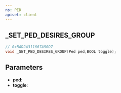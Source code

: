 ```yaml
---
ns: PED
apiset: client
---
```

## _SET_PED_DESIRES_GROUP

```c
// 0xBAD2A311667A50D7
void _SET_PED_DESIRES_GROUP(Ped ped,BOOL toggle);
```


## Parameters
* **ped**:
* **toggle**: